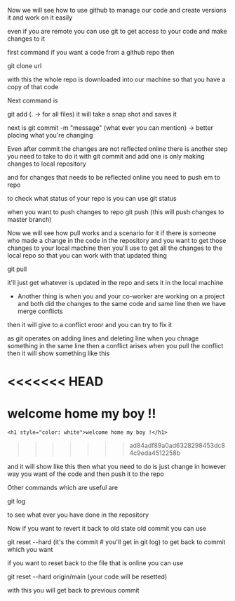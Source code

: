 Now we will see how to use github to manage our code and create  versions 
it and work on it easily 

even if you are remote you can use git to get access to your code and
make changes to it

first command if you want a code from a github repo
then  

git clone url

with this the whole repo is downloaded into our machine
so that you have a copy of that code 

Next command is

git add <what file> (. -> for all files)
it will take a snap shot and saves it

next is 
git commit -m "message" (what ever you can mention) -> better placing what you're changing

Even after commit the changes are not reflected online
there is another step you need to take to do it
with git commit and add one is only making changes to local repository

and for changes that needs to be reflected online you need to push em to repo

to check what status of your repo is you can use
git status

when you want to push changes to repo
git push (this will push changes to master branch)

Now we will see how pull works and a scenario for it
if there is someone who made a change in the code in the repository 
and you want to get those changes to your local machine
  then you'll use 
  to get all the changes to the local repo so that you can work with that updated thing
  
  git pull 

it'll just get whatever is updated in the repo and sets it in the local machine


* Another thing is when you and your co-worker are working on a project and both did the changes to the same code and same line
then we have merge conflicts

then it will give to a conflict eroor and you can try to fix it

as git operates on adding lines and deleting line
when you chnage something in the same line then a conflict arises
when you pull the conflict then it will show something like this
  
<<<<<<< HEAD
    <h1>welcome home my boy !!</h1>
=======
    <h1 style="color: white">welcome home my boy !</h1>
>>>>>>> ad84adf89a0ad6328298453dc84c9eda4512258b


and it will show like this 
then what you need to do is
just change in however way you want of the code and then push it to the repo


Other commands which are useful are 

git log

to see what ever you have done in the repository

Now if you want to revert it back to old state old commit you can use

git reset --hard <commit> 
(it's the commit # you'll get in git log) 
to get back to commit which you want

if you want to reset back to the file that is online you can use

git reset --hard origin/main
(your code will be resetted)

with this you will get back to previous commit